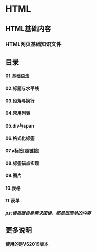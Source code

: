 # HTML
## HTML基础内容
### HTML网页基础知识文件

## 目录
#### 01.基础语法
#### 02.标题与水平线
#### 03.段落与换行
#### 04.常用列表
#### 05.div与span
#### 06.格式化标签
#### 07.a标签[超链接]
#### 08.标签锚点实现
#### 09.图片
#### 10.表格
#### 11.表单

##### ps:请根据自身需求阅读，都是很简单的内容

## 更多说明
#### 使用的是VS2019版本
